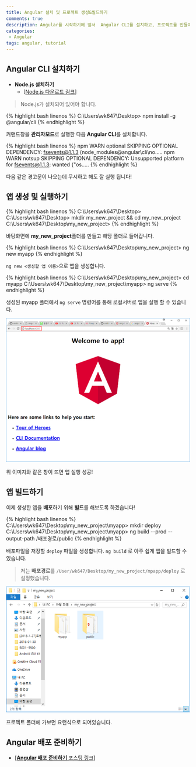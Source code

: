 ```yaml
---
title: Angular 설치 및 프로젝트 생성&빌드하기
comments: true
description: Angular를 시작하기에 앞서  Angular CLI를 설치하고, 프로젝트를 만들어서 빌드하는 방법에 대한 포스팅입니다. 
categories:
 - Angular
tags: angular, tutorial
---
```


## Angular CLI 설치하기

+ **Node.js 설치하기**
    * [[Node.js 다운로드 링크](https://nodejs.org/ko/download/)]

> Node.js가 설치되어 있어야 합니다.

{% highlight bash linenos %}
C:\Users\wk647\Desktop> npm install -g @angular/cli
{% endhighlight %}

커맨드창을 **관리자모드**로 실행한 다음 **Angular CLI**를 설치합니다.

{% highlight bash linenos %}
npm WARN optional SKIPPING OPTIONAL DEPENDENCY: fsevents@1.1.3 (node_modules\@angular\cli\no.....
npm WARN notsup SKIPPING OPTIONAL DEPENDENCY: Unsupported platform for fsevents@1.1.3: wanted {"os.....
{% endhighlight %}

다음 같은 경고문이 나오는데 무시하고 해도 잘 실행 됩니다!

## 앱 생성 및 실행하기

{% highlight bash linenos %}
C:\Users\wk647\Desktop>
C:\Users\wk647\Desktop> mkdir my_new_project && cd my_new_project
C:\Users\wk647\Desktop\my_new_project>
{% endhighlight %}

바탕화면에 **my_new_project**폴더를 만들고 해당 폴더로 들어갑니다.

{% highlight bash linenos %}
C:\Users\wk647\Desktop\my_new_project> ng new myapp
{% endhighlight %}

`ng new <생성할 앱 이름>`으로 앱을 생성합니다.

{% highlight bash linenos %}
C:\Users\wk647\Desktop\my_new_project> cd myapp
C:\Users\wk647\Desktop\my_new_project\myapp> ng serve
{% endhighlight %}

생성된 myapp 폴터에서 `ng serve` 명령어를 통해 로컬서버로 앱을 실행 할 수 있습니다.

![앱 실행](https://raw.githubusercontent.com/wkddnjset/wkddnjset.github.io/master/_posts/images/2018-01-31/ng_serve_01.png)

위 이미지와 같은 창이 뜨면 앱 실행 성공!

## 앱 빌드하기

이제 생성한 앱을 **배포**하기 위해 **빌드**를 해보도록 하겠습니다!

{% highlight bash linenos %}
C:\Users\wk647\Desktop\my_new_project\myapp> mkdir deploy
C:\Users\wk647\Desktop\my_new_project\myapp> ng build --prod --output-path /배포경로/public
{% endhighlight %}

배포파일을 저장할 `deploy` 파일을 생성합니다. `ng build` 로 아주 쉽게 앱을 빌드할 수 있습니다.
> 저는 **배포경로**를 `/User/wk647/Desktop/my_new_project/mpapp/deploy` 로 설정했습니다.

![앱 빌드](https://raw.githubusercontent.com/wkddnjset/wkddnjset.github.io/master/_posts/images/2018-01-31/ng_build_01.png)

프로젝트 폴더에 가보면 요런식으로 되어있습니다.

## Angular 배포 준비하기

- [[**Angular 배포 준비하기** 포스팅 링크](https://wkddnjset.github.io/angular/2018/01/31/Angular-배포-준비하기/)]